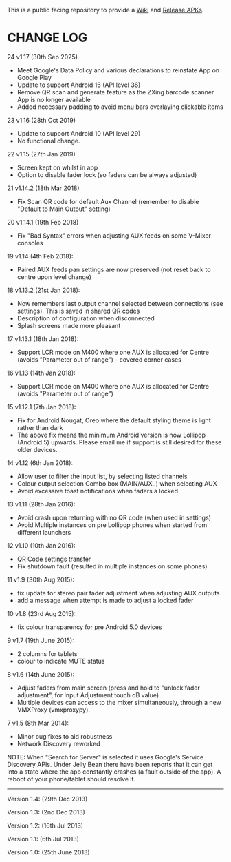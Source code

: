 This is a public facing repository to provide a [Wiki](https://github.com/JamesCC/VMX-Serial-Remote/wiki) and [Release APKs](https://github.com/JamesCC/VMX-Serial-Remote/releases).

# CHANGE LOG

24 v1.17 (30th Sep 2025)
- Meet Google's Data Policy and various declarations to reinstate App on Google Play 
- Update to support Android 16 (API level 36)
- Remove QR scan and generate feature as the ZXing barcode scanner App is no longer available
- Added necessary padding to avoid menu bars overlaying clickable items

23 v1.16 (28th Oct 2019)
- Update to support Android 10 (API level 29)
- No functional change.

22 v1.15 (27th Jan 2019)
- Screen kept on whilst in app
- Option to disable fader lock (so faders can be always adjusted)

21 v1.14.2 (18th Mar 2018)
- Fix Scan QR code for default Aux Channel (remember to disable "Default to Main Output" setting)

20 v1.14.1 (19th Feb 2018)
- Fix "Bad Syntax" errors when adjusting AUX feeds on some V-Mixer consoles

19 v1.14 (4th Feb 2018):
- Paired AUX feeds pan settings are now preserved (not reset back to centre upon level change)

18 v1.13.2 (21st Jan 2018):
- Now remembers last output channel selected between connections (see settings).  This is saved in shared QR codes
- Description of configuration when disconnected
- Splash screens made more pleasant

17 v1.13.1 (18th Jan 2018):
- Support LCR mode on M400 where one AUX is allocated for Centre (avoids "Parameter out of range") - covered corner cases

16 v1.13 (14th Jan 2018):
- Support LCR mode on M400 where one AUX is allocated for Centre (avoids "Parameter out of range")

15 v1.12.1 (7th Jan 2018):
- Fix for Android Nougat, Oreo where the default styling theme is light rather than dark
- The above fix means the minimum Android version is now Lollipop (Android 5) upwards.  Please email me if support is still desired for these older devices.

14 v1.12 (6th Jan 2018):
- Allow user to filter the input list, by selecting listed channels
- Colour output selection Combo box (MAIN/AUX..) when selecting AUX
- Avoid excessive toast notifications when faders a locked

13 v1.11 (28th Jan 2016):
- Avoid crash upon returning with no QR code (when used in settings)
- Avoid Multiple instances on pre Lollipop phones when started from different launchers

12 v1.10 (10th Jan 2016):
- QR Code settings transfer
- Fix shutdown fault (resulted in multiple instances on some phones)

11 v1.9 (30th Aug 2015):
- fix update for stereo pair fader adjustment when adjusting AUX outputs
- add a message when attempt is made to adjust a locked fader

10 v1.8 (23rd Aug 2015):
- fix colour transparency for pre Android 5.0 devices

9 v1.7 (19th June 2015):
- 2 columns for tablets
- colour to indicate MUTE status

8 v1.6 (14th June 2015):
- Adjust faders from main screen (press and hold to "unlock fader adjustment", for Input Adjustment touch dB value)
- Multiple devices can access to the mixer simultaneously, through a new VMXProxy (vmxproxypy).

7 v1.5 (8th Mar 2014):
- Minor bug fixes to aid robustness
- Network Discovery reworked

NOTE:  When "Search for Server" is selected it uses Google's Service Discovery APIs.  Under Jelly Bean there have been reports that it can get into a state where the app constantly crashes (a fault outside of the app).  A reboot of your phone/tablet should resolve it.

---

Version 1.4: (29th Dec 2013)

Version 1.3: (2nd Dec 2013)

Version 1.2: (16th Jul 2013)

Version 1.1: (6th Jul 2013)

Version 1.0: (25th June 2013)
